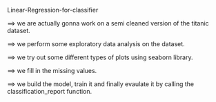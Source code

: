 Linear-Regression-for-classifier

==> we are actually gonna work on a semi cleaned version of the titanic dataset.

==> we perform some exploratory data analysis on the dataset.

==> we try out some different types of plots using seaborn library.

==> we fill in the missing values.

==> we build the model, train it and finally evaulate it by calling the classification_report function.

